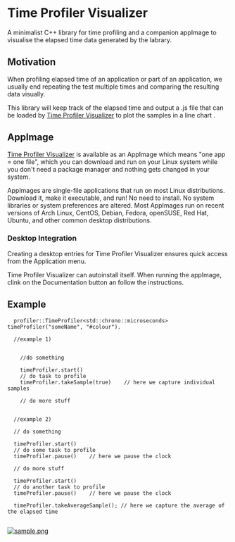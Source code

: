 # Time Profiler Visualizer
A minimalist C++ library for time profiling and a companion
appImage to visualise the elapsed time data generated by the labrary.

## Motivation

When profiling elapsed time of an application or part of an application,
we usually end repeating the test multiple times and comparing the resulting
data visually.

This library will keep track of the elapsed time and output a .js file
that can be loaded by [Time Profiler Visualizer](https://github.com/volatilflerovium/time_profiler_visualizer/blob/main/app/wxElapsedTimeVisualizer-x86_64.AppImage)
to plot the samples in a line chart .

## AppImage

[Time Profiler Visualizer](https://github.com/volatilflerovium/time_profiler_visualizer/blob/main/app/wxElapsedTimeVisualizer-x86_64.AppImage)
is available as an AppImage which means "one app = one file", which you can download and run on your
Linux system while you don't need a package manager and nothing gets changed
in your system.

AppImages are single-file applications that run on most Linux distributions.
Download it, make it executable, and run! No need to install.
No system libraries or system preferences are altered.
Most AppImages run on recent versions of Arch Linux, CentOS, Debian, Fedora,
openSUSE, Red Hat, Ubuntu, and other common desktop distributions.

### Desktop Integration

Creating a desktop entries for Time Profiler Visualizer ensures quick access
from the Application menu. 

Time Profiler Visualizer can autoinstall itself. When running the appImage, 
clink on the Documentation button an follow the instructions.

## Example

```
  profiler::TimeProfiler<std::chrono::microseconds> timeProfiler("someName", "#colour").
  
  //example 1)
  
  
  	//do something
  
    timeProfiler.start()
    // do task to profile
    timeProfiler.takeSample(true)    // here we capture individual samples
   
    // do more stuff
  

  //example 2)
  
  // do something
  
  timeProfiler.start()
  // do some task to profile 
  timeProfiler.pause()    // here we pause the clock
   
  // do more stuff

  timeProfiler.start()
  // do another task to profile 
  timeProfiler.pause()    // here we pause the clock
   
  timeProfiler.takeAverageSample(); // here we capture the average of the elapsed time 
  
```

[![sample.png](https://i.postimg.cc/vZXRSjZ1/sample.png)](https://postimg.cc/Bj8wjmDs)
